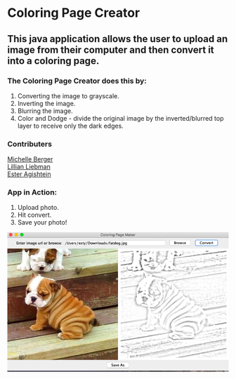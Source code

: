 # Coloring Page Creator

## This java application allows the user to upload an image from their computer and then convert it into a coloring page. 

### The Coloring Page Creator does this by: 

1. Converting the image to grayscale. 
2. Inverting the image. 
3. Blurring the image. 
4. Color and Dodge - divide the original image by the inverted/blurred top layer to receive only the dark edges. 


### Contributers
[Michelle Berger](https://github.com/bergerm613)   
[Lillian Liebman](https://github.com/lliebman)    
[Ester Agishtein](https://github.com/ester-agishtein)

### App in Action:
1. Upload photo. 
2. Hit convert. 
3. Save your photo!  

![dog](dog.png)

